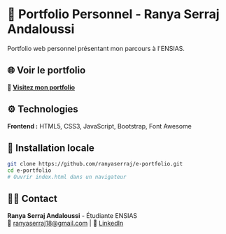 # 🌟 Portfolio Personnel - Ranya Serraj Andaloussi

Portfolio web personnel présentant mon parcours à l'ENSIAS.

## 🌐 Voir le portfolio

**👀 [Visitez mon portfolio](https://ranyaserraj.github.io/e-portfolio/)**

## ⚙️ Technologies

**Frontend :** HTML5, CSS3, JavaScript, Bootstrap, Font Awesome

## 🚀 Installation locale

```bash
git clone https://github.com/ranyaserraj/e-portfolio.git
cd e-portfolio
# Ouvrir index.html dans un navigateur
```

## 👩‍💻 Contact

**Ranya Serraj Andaloussi** - Étudiante ENSIAS  
📧 [ranyaserraj18@gmail.com](mailto:ranyaserraj18@gmail.com) | 🔗 [LinkedIn](https://www.linkedin.com/in/ranya-serraj/)
